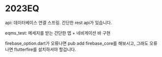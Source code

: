 # 2023EQ

api: 데이터베이스 연결 스프링. 간단한 rest api가 있습니다.

eqms_test: 메세지를 받는 간단한 앱 + 네비게이션 바 구현

firebase_option.dart가 오류나면 pub add firebase_core를 해보시고, 그래도 오류나면 flutterfire를 설치하셔야 할겁니다. 
